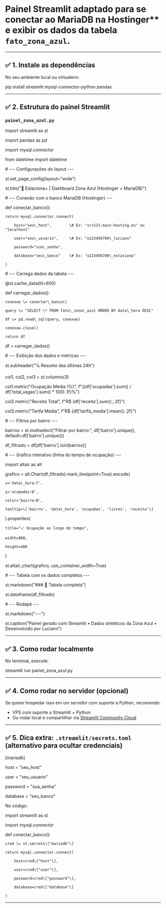 # Painel Streamlit adaptado para se conectar ao MariaDB na Hostinger** e exibir os dados da tabela `fato_zona_azul`.

---

## ✅ 1\. Instale as dependências

No seu ambiente local ou virtualenv:

pip install streamlit mysql-connector-python pandas

---

## ✅ 2\. Estrutura do painel Streamlit

### `painel_zona_azul.py`

import streamlit as st

import pandas as pd

import mysql.connector

from datetime import datetime

\# \--- Configurações do layout \---

st.set\_page\_config(layout="wide")

st.title("🚗 Estaciona+ | Dashboard Zona Azul (Hostinger \+ MariaDB)")

\# \--- Conexão com o banco MariaDB (Hostinger) \---

def conectar\_banco():

    return mysql.connector.connect(

        host="seu\_host",        \# Ex: "srv123.main-hosting.eu" ou "localhost"

        user="seu\_usuario",     \# Ex: "u123456789\_luciano"

        password="sua\_senha",

        database="seu\_banco"    \# Ex: "u123456789\_estaciona"

    )

\# \--- Carrega dados da tabela \---

@st.cache\_data(ttl=600)

def carregar\_dados():

    conexao \= conectar\_banco()

    query \= "SELECT \* FROM fato\_zona\_azul ORDER BY data\_hora DESC"

    df \= pd.read\_sql(query, conexao)

    conexao.close()

    return df

df \= carregar\_dados()

\# \--- Exibição dos dados e métricas \---

st.subheader("🔍 Resumo das últimas 24h")

col1, col2, col3 \= st.columns(3)

col1.metric("Ocupação Média (%)", f"{(df\['ocupadas'\].sum() / df\['total\_vagas'\].sum() \* 100):.1f}%")

col2.metric("Receita Total", f"R$ {df\['receita'\].sum():,.2f}")

col3.metric("Tarifa Média", f"R$ {df\['tarifa\_media'\].mean():.2f}")

\# \--- Filtros por bairro \---

bairros \= st.multiselect("Filtrar por bairro:", df\['bairro'\].unique(), default=df\['bairro'\].unique())

df\_filtrado \= df\[df\['bairro'\].isin(bairros)\]

\# \--- Gráfico interativo (linha do tempo de ocupação) \---

import altair as alt

grafico \= alt.Chart(df\_filtrado).mark\_line(point=True).encode(

    x='data\_hora:T',

    y='ocupadas:Q',

    color='bairro:N',

    tooltip=\['bairro', 'data\_hora', 'ocupadas', 'livres', 'receita'\]

).properties(

    title="📈 Ocupação ao longo do tempo",

    width=800,

    height=400

)

st.altair\_chart(grafico, use\_container\_width=True)

\# \--- Tabela com os dados completos \---

st.markdown("\#\#\# 🧾 Tabela completa")

st.dataframe(df\_filtrado)

\# \--- Rodapé \---

st.markdown("---")

st.caption("Painel gerado com Streamlit • Dados sintéticos da Zona Azul • Desenvolvido por Luciano")

---

## ✅ 3\. Como rodar localmente

No terminal, execute:

streamlit run painel\_zona\_azul.py

---

## ✅ 4\. Como rodar no servidor (opcional)

Se quiser hospedar isso em um servidor com suporte a Python, recomendo:

* VPS com suporte a Streamlit \+ Python  
* Ou rodar local e compartilhar via [Streamlit Community Cloud](https://streamlit.io/cloud)

---

## ✅ 5\. Dica extra: `.streamlit/secrets.toml` (alternativo para ocultar credenciais)

\[mariadb\]

host \= "seu\_host"

user \= "seu\_usuario"

password \= "sua\_senha"

database \= "seu\_banco"

No código:

import streamlit as st

import mysql.connector

def conectar\_banco():

    cred \= st.secrets\["mariadb"\]

    return mysql.connector.connect(

        host=cred\["host"\],

        user=cred\["user"\],

        password=cred\["password"\],

        database=cred\["database"\]

    )

---
